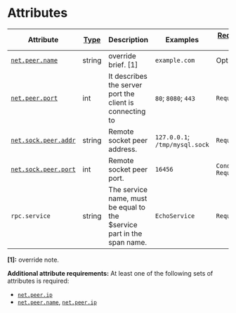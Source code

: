 # Attributes

<!-- semconv grpc.client(full) -->
| Attribute  | [Type](https://github.com/open-telemetry/opentelemetry-specification/blob/main/specification/common/README.md#attribute) | Description  | Examples  | [Requirement Level](https://github.com/open-telemetry/opentelemetry-specification/blob/main/specification/common/attribute-requirement-level.md) |
|---|---|---|---|---|
| [`net.peer.name`](input_general.md) | string | override brief. [1] | `example.com` | Opt-In |
| [`net.peer.port`](input_general.md) | int | It describes the server port the client is connecting to | `80`; `8080`; `443` | `Required` |
| [`net.sock.peer.addr`](input_general.md) | string | Remote socket peer address. | `127.0.0.1`; `/tmp/mysql.sock` | `Required` |
| [`net.sock.peer.port`](input_general.md) | int | Remote socket peer port. | `16456` | `Conditionally Required` <condition> |
| `rpc.service` | string | The service name, must be equal to the $service part in the span name. | `EchoService` | `Required` |

**[1]:** override note.

**Additional attribute requirements:** At least one of the following sets of attributes is required:

* [`net.peer.ip`](input_general.md)
* [`net.peer.name`](input_general.md), [`net.peer.ip`](input_general.md)
<!-- endsemconv -->
